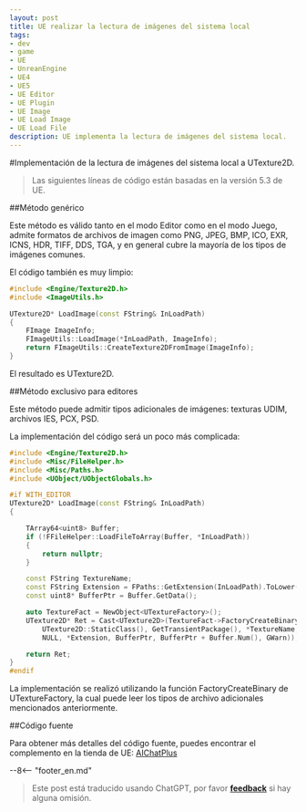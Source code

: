 ```yaml
---
layout: post
title: UE realizar la lectura de imágenes del sistema local
tags:
- dev
- game
- UE
- UnreanEngine
- UE4
- UE5
- UE Editor
- UE Plugin
- UE Image
- UE Load Image
- UE Load File
description: UE implementa la lectura de imágenes del sistema local.
---
```


<meta property="og:title" content="UE 实现读取本地系统图片" />

#Implementación de la lectura de imágenes del sistema local a UTexture2D.

> Las siguientes líneas de código están basadas en la versión 5.3 de UE.

##Método genérico

Este método es válido tanto en el modo Editor como en el modo Juego, admite formatos de archivos de imagen como PNG, JPEG, BMP, ICO, EXR, ICNS, HDR, TIFF, DDS, TGA, y en general cubre la mayoría de los tipos de imágenes comunes.

El código también es muy limpio:

```cpp
#include <Engine/Texture2D.h>
#include <ImageUtils.h>

UTexture2D* LoadImage(const FString& InLoadPath)
{
	FImage ImageInfo;
	FImageUtils::LoadImage(*InLoadPath, ImageInfo);
	return FImageUtils::CreateTexture2DFromImage(ImageInfo);
}

```

El resultado es UTexture2D.

##Método exclusivo para editores

Este método puede admitir tipos adicionales de imágenes: texturas UDIM, archivos IES, PCX, PSD.

La implementación del código será un poco más complicada:

```cpp
#include <Engine/Texture2D.h>
#include <Misc/FileHelper.h>
#include <Misc/Paths.h>
#include <UObject/UObjectGlobals.h>

#if WITH_EDITOR
UTexture2D* LoadImage(const FString& InLoadPath)
{

	TArray64<uint8> Buffer;
	if (!FFileHelper::LoadFileToArray(Buffer, *InLoadPath))
	{
		return nullptr;
	}

	const FString TextureName;
	const FString Extension = FPaths::GetExtension(InLoadPath).ToLower();
	const uint8* BufferPtr = Buffer.GetData();

	auto TextureFact = NewObject<UTextureFactory>();
	UTexture2D* Ret = Cast<UTexture2D>(TextureFact->FactoryCreateBinary(
		UTexture2D::StaticClass(), GetTransientPackage(), *TextureName, RF_Transient,
		NULL, *Extension, BufferPtr, BufferPtr + Buffer.Num(), GWarn));

	return Ret;
}
#endif
```

La implementación se realizó utilizando la función FactoryCreateBinary de UTextureFactory, la cual puede leer los tipos de archivo adicionales mencionados anteriormente.

##Código fuente

Para obtener más detalles del código fuente, puedes encontrar el complemento en la tienda de UE: [AIChatPlus](https://www.unrealengine.com/marketplace/zh-CN/product/aichatplus-ai-chat-integration-openai-azure-claude-gemini)


--8<-- "footer_en.md"



> Este post está traducido usando ChatGPT, por favor [**feedback**](https://github.com/disenone/wiki_blog/issues/new) si hay alguna omisión.
